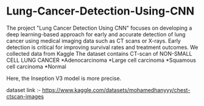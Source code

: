 # Lung-Cancer-Detection-Using-CNN
The project "Lung Cancer Detection Using CNN" focuses on developing a deep learning-based approach for early and accurate detection of lung cancer using medical imaging data such as CT scans or X-rays. Early detection is critical for improving survival rates and treatment outcomes.
We collected data from Kaggle The dataset contains  CT-scan of 
NON-SMALL CELL LUNG CANCER
*Adenocarcinoma
*Large cell carcinoma
*Squamous cell carcinoma
*Normal

Here, the Inseption V3 model is more precise.

dataset link :- https://www.kaggle.com/datasets/mohamedhanyyy/chest-ctscan-images

